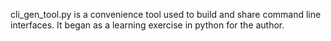 <!-- markdownlint-disable MD041 -->

cli_gen_tool.py is a convenience tool used to build and share command line interfaces.
It began as a learning exercise in python for the author.
